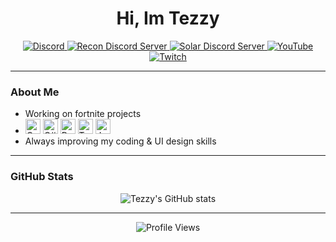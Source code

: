 <h1 align="center">Hi, Im Tezzy</h1>

<p align="center">
  <!-- Discord Profile -->
  <a href="https://discord.com/users/732275651385753753">
    <img src="https://img.shields.io/badge/Discord-7289DA?style=for-the-badge&logo=discord&logoColor=white" alt="Discord" />
  </a>

  <!-- Recon Discord Server -->
  <a href="https://discord.gg/p67BF77yr5">
    <img src="https://img.shields.io/badge/Recon-5865F2?style=for-the-badge&logo=discord&logoColor=white" alt="Recon Discord Server" />
  </a>

  <!-- Solar Discord Server -->
  <a href="https://discord.gg/solarr">
    <img src="https://img.shields.io/badge/Solar-5865F2?style=for-the-badge&logo=discord&logoColor=white" alt="Solar Discord Server" />
  </a>

  <!-- YouTube -->
  <a href="https://www.youtube.com/@TezzyFRAGZ">
    <img src="https://img.shields.io/badge/-YouTube-FF0000?style=for-the-badge&logo=youtube&logoColor=white" alt="YouTube" />
  </a>

  <!-- Twitch -->
  <a href="https://www.twitch.tv/itstezzybtw">
    <img src="https://img.shields.io/badge/-Twitch-9146FF?style=for-the-badge&logo=twitch&logoColor=white" alt="Twitch" />
  </a>

---

### About Me
- Working on fortnite projects  
-  
  <img src="https://img.shields.io/badge/-C++-00599C?style=for-the-badge&logo=c%2B%2B&logoColor=white" alt="C++ Logo" height="24" /> 
  <img src="https://img.shields.io/badge/-C%23-239120?style=for-the-badge&logo=c-sharp&logoColor=white" alt="C# Logo" height="24" />
  <img src="https://img.shields.io/badge/-Rust-000000?style=for-the-badge&logo=rust&logoColor=white" alt="Rust Logo" height="24" />
  <img src="https://img.shields.io/badge/-Tauri-5C7AEA?style=for-the-badge&logo=tauri&logoColor=white" alt="Tauri Logo" height="24" />
  <img src="https://img.shields.io/badge/-JavaScript-f5de49?style=for-the-badge&logo=tauri&logoColor=white" alt="Js Logo" height="24" />
- Always improving my coding & UI design skills   

---

### GitHub Stats
<p align="center">
  <img src="https://github-readme-stats.vercel.app/api?username=tezzyBTW&show_icons=true&theme=tokyonight&hide_border=true" alt="Tezzy's GitHub stats" />
</p>

---

<p align="center">
  <!-- Profile Views -->
  <img src="https://komarev.com/ghpvc/?username=tezzyBTW&label=Profile%20Views&color=blueviolet&style=for-the-badge" alt="Profile Views" />
</p>
